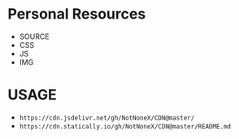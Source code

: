 # Personal Resources

- SOURCE
- CSS
- JS
- IMG

# USAGE

 - `https://cdn.jsdelivr.net/gh/NotNoneX/CDN@master/`
- `https://cdn.statically.io/gh/NotNoneX/CDN@master/README.md`

